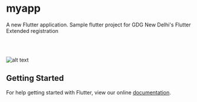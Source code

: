 # myapp

A new Flutter application.
Sample flutter project for GDG New Delhi's Flutter Extended registration

<br>
<br>


![alt text](https://preview.ibb.co/nOPwZo/Screenshot_2018_06_22_02_27_52.png)



## Getting Started

For help getting started with Flutter, view our online
[documentation](https://flutter.io/).
